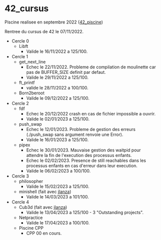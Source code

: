 # 42_cursus

Piscine realisee en septembre 2022 ([42_piscine](https://github.com/mbocquel/piscine_42))

Rentree du cursus de 42 le 07/11/2022.

- Cercle 0
  - Libft 
    - Valide le 16/11/2022 a 125/100.
- Cercle 1
  - get_next_line
    - Echec le 22/11/2022. Probleme de compilation de moulinette car pas de BUFFER_SIZE definit par defaut.
    - Valide le 29/11/2022 a 125/100.
  - ft_printf
    - valide le 28/11/2022 a 100/100.
  - Born2beroot
    - Valide le 09/12/2022 a 125/100.
- Cercle 2
  - fdf
    - Echec le 20/12/2022 crash en cas de fichier impossible a ouvrir.
    - Valide le 02/01/2023 a 125/100.
  - push_swap
    - Echec le 12/01/2023. Probleme de gestion des erreurs (./push_swap sans argument renvoie une Error).
    - Valide le 16/01/2023 a 125/100.
  - pipex
    - Echec le 30/01/2023. Mauvaise gestion des waitpid pour attendre la fin de l'execution des processus enfants.
    - Echec le 02/02/2023. Presence de still reachables dans les processus enfants en cas d'erreur dans leur execution. 
    - Valide le 06/02/2023 a 100/100.
- Cercle 3
  - philosopher
    - Valide le 15/02/2023 a 125/100.
  - minishell (fait avec [jlanza](https://github.com/Zattilio))
    - Valide le 14/03/2023 a 101/100.
- Cercle 4
  - Cub3d (fait avec [jlanza](https://github.com/Zattilio))
    - Valide le 13/04/2023 a 125/100 - 3 "Outstanding projects".
  - Netpractice
    - Valide le 17/04/2023 a 100/100.
  - Piscine CPP
    - CPP 00 en cours.
